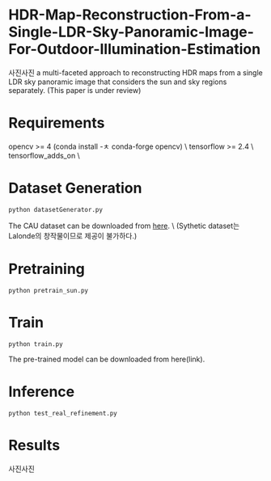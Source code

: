 # HDR-Map-Reconstruction-From-a-Single-LDR-Sky-Panoramic-Image-For-Outdoor-Illumination-Estimation

사진사진
a multi-faceted approach to reconstructing HDR maps from a single LDR sky panoramic image that considers the sun and sky regions separately.
(This paper is under review)

# Requirements

opencv >= 4 (conda install -ㅊ conda-forge opencv) \\
tensorflow >= 2.4 \\
tensorflow_adds_on \\

# Dataset Generation

```
python datasetGenerator.py
```

The CAU dataset can be downloaded from [here](https://drive.google.com/drive/folders/1-EujEiQdLnBVUENRKUOU56_g0PgdWYVI?usp=sharing). \\
(Sythetic dataset는 Lalonde의 창작물이므로 제공이 불가하다.)

# Pretraining

```
python pretrain_sun.py
```

# Train

```
python train.py
```

The pre-trained model can be downloaded from here(link).

# Inference

```
python test_real_refinement.py
```

# Results

사진사진
